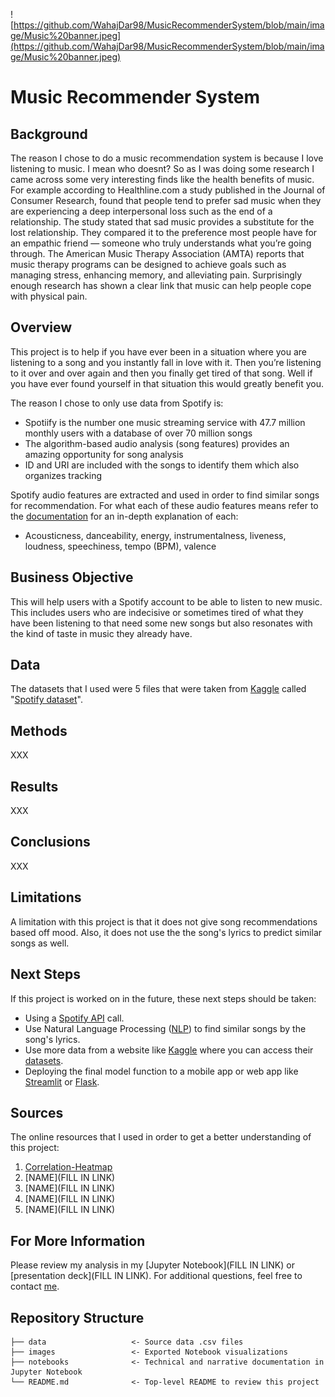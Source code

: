 ![https://github.com/WahajDar98/MusicRecommenderSystem/blob/main/image/Music%20banner.jpeg](https://github.com/WahajDar98/MusicRecommenderSystem/blob/main/image/Music%20banner.jpeg)

# Music Recommender System

## Background
The reason I chose to do a music recommendation system is because I love listening to music. I mean who doesnt? So as I was doing some research I came across some very interesting finds like the health benefits of music. For example according to Healthline.com a study published in the Journal of Consumer Research, found that people tend to prefer sad music when they are experiencing a deep interpersonal loss such as the end of a relationship. The study stated that sad music provides a substitute for the lost relationship. They compared it to the preference most people have for an empathic friend — someone who truly understands what you’re going through. The American Music Therapy Association (AMTA) reports that music therapy programs can be designed to achieve goals such as managing stress, enhancing memory, and alleviating pain. Surprisingly enough research has shown a clear link that music can help people cope with physical pain. 

## Overview
This project is to help if you have ever been in a  situation where you are listening to a song and you instantly fall in love with it. Then you’re listening to it over and over again and then you finally get tired of that song. Well if you have ever found yourself in that situation this would greatly benefit you. 

The reason I chose to only use data from Spotify is:

- Spotiify is the number one music streaming service with 47.7 million monthly users with a database of over 70 million songs
- The algorithm-based audio analysis (song features) provides an amazing  opportunity for song analysis
- ID and URI are included with the songs to identify them which also organizes tracking

Spotify audio features are extracted and used in order to find similar songs for recommendation. For what each of these audio features means refer to the [documentation](https://developer.spotify.com/documentation/web-api/reference/#/operations/get-several-audio-features) for an in-depth explanation of each:

- Acousticness, danceability, energy, instrumentalness, liveness, loudness, speechiness, tempo (BPM), valence

## Business Objective 
This will help users with a Spotify account to be able to listen to new music. This includes users who are indecisive or sometimes tired of what they have been listening to that need some new songs but also resonates with the kind of taste in music they already have. 

## Data
The datasets that I used were 5 files that were taken from [Kaggle](https://www.kaggle.com/) called "[Spotify dataset](https://www.kaggle.com/vatsalmavani/spotify-dataset?select=data)".

## Methods
XXX

## Results
XXX

## Conclusions
XXX

## Limitations
A limitation with this project is that it does not give song recommendations based off mood. Also, it does not use the the song's lyrics to predict similar songs as well. 

## Next Steps
If this project is worked on in the future, these next steps should be taken:

- Using a [Spotify API](https://developer.spotify.com/documentation/web-api/.) call.
- Use Natural Language Processing ([NLP](https://machinelearningmastery.com/natural-language-processing/)) to find similar songs by the song's lyrics.
- Use more data from a website like [Kaggle](https://www.kaggle.com/) where you can access their [datasets](https://www.kaggle.com/datasets). 
- Deploying the final model function to a mobile app or web app like [Streamlit](https://docs.streamlit.io/) or [Flask](https://flask.palletsprojects.com/en/2.0.x/).

## Sources
The online resources that I used in order to get a better understanding of this project:
1. [Correlation-Heatmap](https://www.geeksforgeeks.org/how-to-create-a-seaborn-correlation-heatmap-in-python/) 
2. [NAME](FILL IN LINK)
3. [NAME](FILL IN LINK)
4. [NAME](FILL IN LINK)
5. [NAME](FILL IN LINK)

## For More Information
Please review my analysis in my [Jupyter Notebook](FILL IN LINK) or [presentation deck](FILL IN LINK).
For additional questions, feel free to contact [me](https://www.linkedin.com/in/wahaj-dar-/).

## Repository Structure
```
├── data                   <- Source data .csv files
├── images                 <- Exported Notebook visualizations
├── notebooks              <- Technical and narrative documentation in Jupyter Notebook
└── README.md              <- Top-level README to review this project
```
